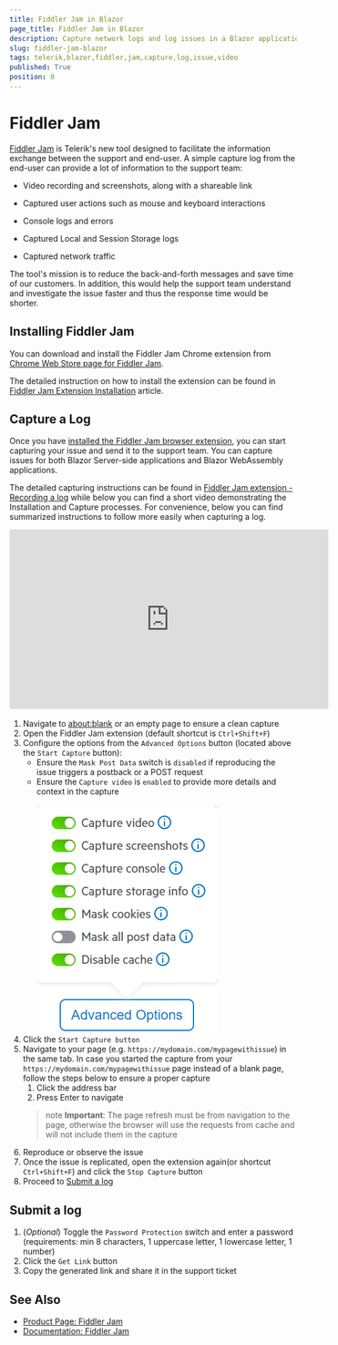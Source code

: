 ```yaml
---
title: Fiddler Jam in Blazor
page_title: Fiddler Jam in Blazor
description: Capture network logs and log issues in a Blazor application
slug: fiddler-jam-blazor
tags: telerik,blazor,fiddler,jam,capture,log,issue,video
published: True
position: 0
---
```


# Fiddler Jam

[Fiddler Jam](https://www.telerik.com/fiddler-jam) is Telerik's new tool designed to facilitate the information exchange between the support and end-user. A simple capture log from the end-user can provide a lot of information to the support team:

* Video recording and screenshots, along with a shareable link

* Captured user actions such as mouse and keyboard interactions

* Console logs and errors

* Captured Local and Session Storage logs

* Captured network traffic

The tool's mission is to reduce the back-and-forth messages and save time of our customers. In addition, this would help the support team understand and investigate the issue faster and thus the response time would be shorter.

## Installing Fiddler Jam

You can download and install the Fiddler Jam Chrome extension from [Chrome Web Store page for Fiddler Jam](https://chrome.google.com/webstore/detail/fiddler-jam/fnkjlegmkbicdodlheligomlfbdblpfj). 

The detailed instruction on how to install the extension can be found in [Fiddler Jam Extension Installation](https://docs.telerik.com/fiddler-jam/extension/installation) article.

## Capture a Log

Once you have [installed the Fiddler Jam browser extension](#installing-fiddler-jam), you can start capturing your issue and send it to the support team. You can capture issues for both Blazor Server-side applications and Blazor WebAssembly applications.

The detailed capturing instructions can be found in [Fiddler Jam extension - Recording a log](https://docs.telerik.com/fiddler-jam/extension/recording-a-log) while below you can find a short video demonstrating the Installation and Capture processes. For convenience, below you can find summarized instructions to follow more easily when capturing a log.

<iframe width="560" height="315" src="https://www.youtube.com/embed/AegKWavRSv0" title="YouTube video player" frameborder="0" allow="accelerometer; autoplay; clipboard-write; encrypted-media; gyroscope; picture-in-picture" allowfullscreen></iframe>

1. Navigate to <a href="about:blank" target="_blank">about:blank</a> or an empty page to ensure a clean capture
2. Open the Fiddler Jam extension (default shortcut is `Ctrl+Shift+F`)
3. Configure the options from the `Advanced Options` button (located above the `Start Capture` button):
   - Ensure the `Mask Post Data` switch is `disabled` if reproducing the issue triggers a postback or a POST request
   - Ensure the `Capture video` is `enabled` to provide more details and context in the capture
        <br /> <br />![Fiddler Jam Settings](images/fiddler-jam-capture-settings.png)
4. Click the `Start Capture button`
5. Navigate to your page (e.g. `https://mydomain.com/mypagewithissue`) in the same tab. In case you started the capture from your `https://mydomain.com/mypagewithissue` page instead of a blank page, follow the steps below to ensure a proper capture
   1. Click the address bar
   2. Press Enter to navigate
    >note **Important**: The page refresh must be from navigation to the page, otherwise the browser will use the requests from cache and will not include them in the capture
6. Reproduce or observe the issue
7. Once the issue is replicated, open the extension again(or shortcut `Ctrl+Shift+F`) and click the `Stop Capture` button
8. Proceed to [Submit a log](#submit-a-log)

## Submit a log

1. (*Optional*) Toggle the `Password Protection` switch and enter a password (requirements: min 8 characters, 1 uppercase letter, 1 lowercase letter, 1 number)
1. Click the `Get Link` button
1. Copy the generated link and share it in the support ticket


## See Also

* [Product Page: Fiddler Jam](https://www.telerik.com/fiddler-jam)
* [Documentation: Fiddler Jam](https://docs.telerik.com/fiddler-jam/introduction)